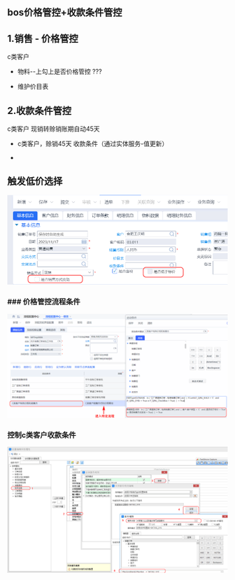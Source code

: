

## bos价格管控+收款条件管控


## 1.销售 - 价格管控

c类客户

* 物料--上勾上是否价格管控  ???

* 维护价目表

  

## 2.收款条件管控

c类客户 现销转赊销账期自动45天

* c类客户，赊销45天 收款条件（通过实体服务-值更新）

* 

  






## 触发低价选择



![ ](./bos-img/渠道价格管控.png)

###  ### 价格管控流程条件



![ ](./bos-img/价格管控002.png)



### 控制c类客户收款条件

![ ](./bos-img/值更新-实体服务.png)

